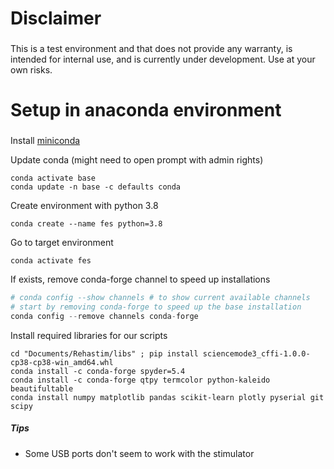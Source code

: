 ###
# Disclaimer
###

This is a test environment and that does not provide any warranty, is intended for internal use, and is currently under development.
Use at your own risks.

###
# Setup in anaconda environment
###

Install [miniconda](https://conda.io/miniconda.html)

Update conda (might need to open prompt with admin rights)<br>
```
conda activate base
conda update -n base -c defaults conda
```

Create environment with python 3.8
```
conda create --name fes python=3.8
```

Go to target environment
```
conda activate fes
```

If exists, remove conda-forge channel to speed up installations
```python
# conda config --show channels # to show current available channels
# start by removing conda-forge to speed up the base installation
conda config --remove channels conda-forge
```

Install required libraries for our scripts
```
cd "Documents/Rehastim/libs" ; pip install sciencemode3_cffi-1.0.0-cp38-cp38-win_amd64.whl
conda install -c conda-forge spyder=5.4
conda install -c conda-forge qtpy termcolor python-kaleido beautifultable
conda install numpy matplotlib pandas scikit-learn plotly pyserial git scipy
```

##### Tips

- Some USB ports don't seem to work with the stimulator



